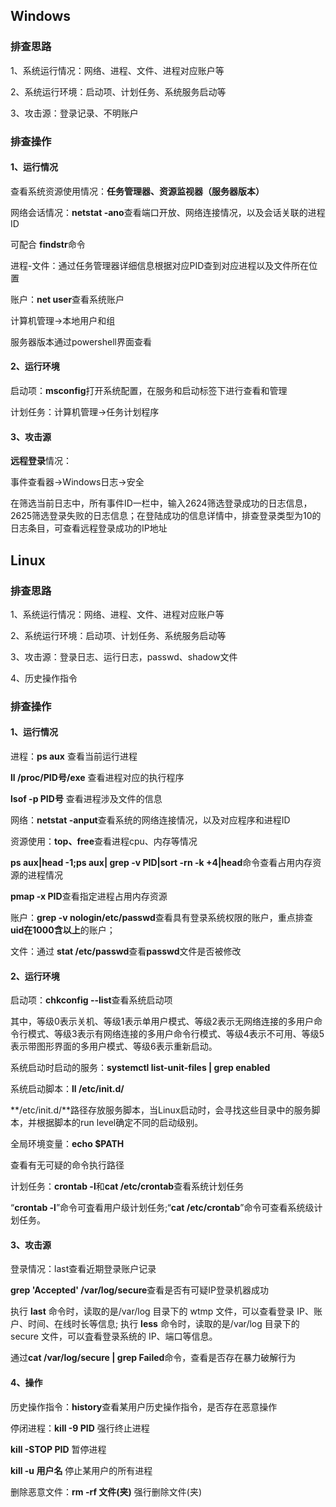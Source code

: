 ## Windows

### 排查思路

1、系统运行情况：网络、进程、文件、进程对应账户等

2、系统运行环境：启动项、计划任务、系统服务启动等

3、攻击源：登录记录、不明账户

### 排查操作

#### 1、运行情况

查看系统资源使用情况：**任务管理器、资源监视器（服务器版本）**

网络会话情况：**netstat -ano**查看端口开放、网络连接情况，以及会话关联的进程ID

可配合 **findstr**命令

进程-文件：通过任务管理器详细信息根据对应PID查到对应进程以及文件所在位置

账户：**net user**查看系统账户

计算机管理->本地用户和组

服务器版本通过powershell界面查看

#### 2、运行环境

启动项：**msconfig**打开系统配置，在服务和启动标签下进行查看和管理

计划任务：计算机管理->任务计划程序

#### 3、攻击源

**远程登录**情况：

事件查看器->Windows日志->安全

在筛选当前日志中，所有事件ID一栏中，输入2624筛选登录成功的日志信息，2625筛选登录失败的日志信息；在登陆成功的信息详情中，排查登录类型为10的日志条目，可查看远程登录成功的IP地址

## Linux

### 排查思路

1、系统运行情况：网络、进程、文件、进程对应账户等

2、系统运行环境：启动项、计划任务、系统服务启动等

3、攻击源：登录日志、运行日志，passwd、shadow文件

4、历史操作指令

### 排查操作

#### 1、运行情况

进程：**ps aux** 查看当前运行进程

**ll /proc/PID号/exe** 查看进程对应的执行程序

**lsof -p PID号** 查看进程涉及文件的信息

网络：**netstat -anput**查看系统的网络连接情况，以及对应程序和进程ID

资源使用：**top、free**查看进程cpu、内存等情况

**ps aux|head -1;ps aux| grep -v PID|sort -rn -k +4|head**命令查看占用内存资源的进程情况

**pmap -x PID**查看指定进程占用内存资源

账户：**grep -v nologin/etc/passwd**查看具有登录系统权限的账户，重点排查**uid在1000含以上**的账户；

文件：通过 **stat /etc/passwd**查看**passwd**文件是否被修改

#### 2、运行环境

启动项：**chkconfig --list**查看系统启动项

其中，等级0表示关机、等级1表示单用户模式、等级2表示无网络连接的多用户命令行模式、等级3表示有网络连接的多用户命令行模式、等级4表示不可用、等级5表示带图形界面的多用户模式、等级6表示重新启动。

系统启动时启动的服务：**systemctl list-unit-files | grep enabled**

系统启动脚本：**ll /etc/init.d/**

**/etc/init.d/**路径存放服务脚本，当Linux启动时，会寻找这些目录中的服务脚本，并根据脚本的run level确定不同的启动级别。

全局环境变量：**echo $PATH**

查看有无可疑的命令执行路径

计划任务：**crontab -l**和**cat /etc/crontab**查看系统计划任务

“**crontab -l**”命令可査看用户级计划任务;“**cat /etc/crontab**”命令可查看系统级计划任务。

#### 3、攻击源

登录情况：last查看近期登录账户记录

**grep 'Accepted' /var/log/secure**查看是否有可疑IP登录机器成功

执行 **last** 命令时，读取的是/var/log 目录下的 wtmp 文件，可以查看登录 IP、账户、时间、在线时长等信息;
执行 **less** 命令时，读取的是/var/log 目录下的 secure 文件，可以査看登录系统的 IP、端口等信息。

通过**cat /var/log/secure | grep Failed**命令，查看是否存在暴力破解行为

#### 4、操作

历史操作指令：**history**查看某用户历史操作指令，是否存在恶意操作

停闭进程：**kill -9 PID** 强行终止进程

**kill -STOP PID** 暂停进程

**kill -u 用户名** 停止某用户的所有进程

删除恶意文件：**rm -rf 文件(夹)** 强行删除文件(夹) 